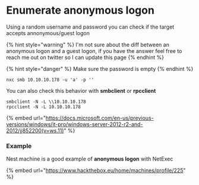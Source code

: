 # Enumerate anonymous logon

Using a random username and password you can check if the target accepts annonymous/guest logon

{% hint style="warning" %}
I'm not sure about the diff between an anonymous logon and a guest logon, if you have the answer feel free to reach me out on twitter so I can update this page
{% endhint %}

{% hint style="danger" %}
Make sure the password is empty
{% endhint %}

```
nxc smb 10.10.10.178 -u 'a' -p ''
```

You can also check this behavior with **smbclient** or **rpcclient**

```
smbclient -N -L \\10.10.10.178
rpcclient -N -L 10.10.10.178
```

{% embed url="https://docs.microsoft.com/en-us/previous-versions/windows/it-pro/windows-server-2012-r2-and-2012/jj852200(v=ws.11)" %}

### Example

Nest machine is a good example of **anonymous logon** with NetExec

{% embed url="https://www.hackthebox.eu/home/machines/profile/225" %}
